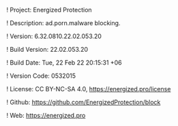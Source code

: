 ! Project: Energized Protection

! Description: ad.porn.malware blocking.

! Version: 6.32.0810.22.02.053.20

! Build Version: 22.02.053.20

! Build Date: Tue, 22 Feb 22 20:15:31 +06

! Version Code: 0532015

! License: CC BY-NC-SA 4.0, https://energized.pro/license

! Github: https://github.com/EnergizedProtection/block

! Web: https://energized.pro
